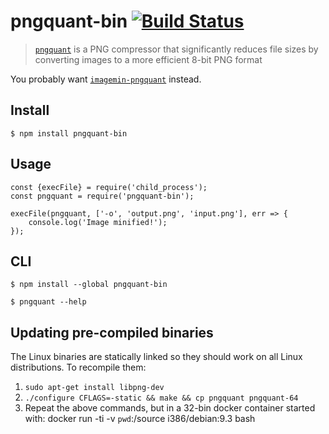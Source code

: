 pngquant-bin [![Build Status](https://travis-ci.org/imagemin/pngquant-bin.svg?branch=master)](https://travis-ci.org/imagemin/pngquant-bin)
==========================================================================================================================================

> [`pngquant`](https://github.com/kornelski/pngquant) is a PNG compressor that significantly reduces file sizes by converting images to a more efficient 8-bit PNG format

You probably want [`imagemin-pngquant`](https://github.com/imagemin/imagemin-pngquant) instead.

Install
-------

    $ npm install pngquant-bin

Usage
-----

    const {execFile} = require('child_process');
    const pngquant = require('pngquant-bin');

    execFile(pngquant, ['-o', 'output.png', 'input.png'], err => {
        console.log('Image minified!');
    });

CLI
---

    $ npm install --global pngquant-bin

    $ pngquant --help

Updating pre-compiled binaries
------------------------------

The Linux binaries are statically linked so they should work on all Linux distributions. To recompile them:

1.  `sudo apt-get install libpng-dev`
2.  `./configure CFLAGS=-static && make && cp pngquant pngquant-64`
3.  Repeat the above commands, but in a 32-bin docker container started with: docker run -ti -v `pwd`:/source i386/debian:9.3 bash
